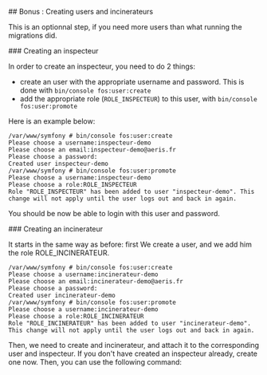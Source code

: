 
## Bonus : Creating users and incinerateurs

This is an optionnal step, if you need more users than what running the migrations did.

### Creating an inspecteur

In order to create an inspecteur, you need to do 2 things:

 - create an user with the appropriate username and password. This is done with `bin/console fos:user:create`
 - add the appropriate role (`ROLE_INSPECTEUR`) to this user, with `bin/console fos:user:promote`

Here is an example below:

    /var/www/symfony # bin/console fos:user:create
    Please choose a username:inspecteur-demo
    Please choose an email:inspecteur-demo@aeris.fr
    Please choose a password:
    Created user inspecteur-demo
    /var/www/symfony # bin/console fos:user:promote
    Please choose a username:inspecteur-demo
    Please choose a role:ROLE_INSPECTEUR
    Role "ROLE_INSPECTEUR" has been added to user "inspecteur-demo". This change will not apply until the user logs out and back in again.

You should be now be able to login with this user and password.

### Creating an incinerateur

It starts in the same way as before: first We create a user, and we add him the role ROLE_INCINERATEUR.

    /var/www/symfony # bin/console fos:user:create
    Please choose a username:incinerateur-demo
    Please choose an email:incinerateur-demo@aeris.fr
    Please choose a password:
    Created user incinerateur-demo
    /var/www/symfony # bin/console fos:user:promote
    Please choose a username:incinerateur-demo
    Please choose a role:ROLE_INCINERATEUR
    Role "ROLE_INCINERATEUR" has been added to user "incinerateur-demo". This change will not apply until the user logs out and back in again.

Then, we need to create and incinerateur, and attach it to the corresponding user and inspecteur. If you don't have created an inspecteur already, create one now. Then, you can use the following command:

